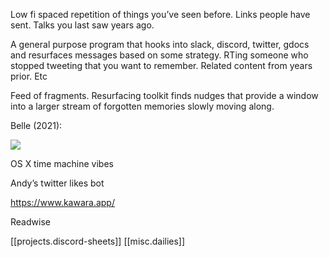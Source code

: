 
Low fi spaced repetition of things you’ve seen before. Links people have sent. Talks you last saw years ago.

A general purpose program that hooks into slack, discord, twitter, gdocs and resurfaces messages based on some strategy. RTing someone who stopped tweeting that you want to remember. Related content from years prior. Etc

Feed of fragments. Resurfacing toolkit finds nudges that provide a window into a larger stream of forgotten memories slowly moving along.

Belle (2021): 

![](https://otakukart.com/wp-content/uploads/2021/02/Belle-1.jpg)

OS X time machine vibes

Andy’s twitter likes bot 

https://www.kawara.app/

Readwise 

[[projects.discord-sheets]] [[misc.dailies]]
